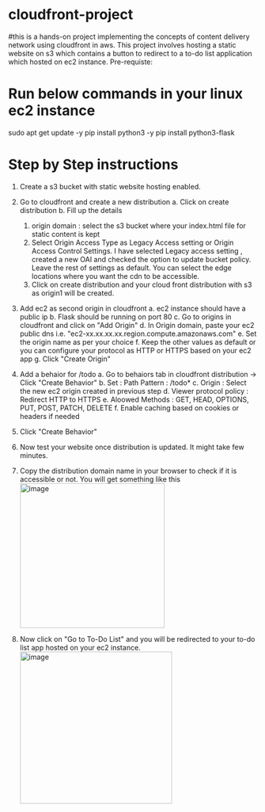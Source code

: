 # cloudfront-project
#this is a hands-on project implementing the concepts of content delivery network using cloudfront in aws. This project involves hosting a static website on s3 which contains a button to redirect to a to-do list application which hosted on ec2 instance.
Pre-requiste:
# Run below commands in your linux ec2 instance
sudo apt get update -y
pip install python3 -y
pip install python3-flask

# Step by Step instructions 

1. Create a s3 bucket with static website hosting enabled.
2. Go to cloudfront and create a new distribution
   a. Click on create distribution
   b. Fill up the details
     1. origin domain : select the s3 bucket where your index.html file for static content is kept
     2. Select Origin Access Type as Legacy Access setting or Origin Access Control Settings. I have selected Legacy access setting , created a new OAI and checked the option to update bucket policy. Leave the rest of settings as default. You can select the edge locations where you want the cdn to be accessible.
   3. Click on create distribution and your cloud front distribution with s3 as origin1 will be created.

3. Add ec2 as second origin in cloudfront
   a. ec2 instance should have a public ip
   b. Flask should be running on port 80
   c. Go to origins in cloudfront and click on "Add Origin"
   d. In Origin domain, paste your ec2 public dns i.e. "ec2-xx.xx.xx.xx.region.compute.amazonaws.com"
   e. Set the origin name as per your choice
   f. Keep the other values as default or you can configure your protocol as HTTP or HTTPS based on your ec2 app
   g. Click "Create Origin"

4. Add a behaior for  /todo
   a. Go to behaiors tab in cloudfront distribution -> Click "Create Behavior"
   b. Set : Path Pattern : /todo*
   c. Origin : Select the new ec2 origin created in previous step
   d. Viewer protocol policy : Redirect HTTP to HTTPS
   e. Aloowed Methods : GET, HEAD, OPTIONS, PUT, POST, PATCH, DELETE
   f. Enable caching based on cookies or headers if needed

5. Click "Create Behavior"
6. Now test your website once distribution is updated. It might take few minutes.
7. Copy the distribution domain name in your browser to check if it is accessible or not. You will get something like this
   <img width="292" alt="image" src="https://github.com/user-attachments/assets/a748cf36-134f-48a9-be53-31133c67dce2" />

8. Now click on "Go to To-Do List" and you will be redirected to your to-do list app hosted on your ec2 instance.
   <img width="307" alt="image" src="https://github.com/user-attachments/assets/6272e8ad-b6ce-4dc8-a59f-7b1568a3c79e" />


